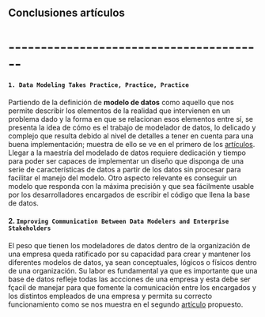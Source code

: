 ## Conclusiones artículos
# ----------------------------------------


#### `1. Data Modeling Takes Practice, Practice, Practice`

Partiendo de la definición de **modelo de datos** como aquello que nos permite describir los elementos de la realidad que intervienen en un problema dado y la forma en que se relacionan esos elementos entre sí, se presenta la idea de cómo es el trabajo de modelador de datos, lo delicado y complejo que resulta debido al nivel de detalles a tener en cuenta para una buena implementación; muestra de ello se ve en el primero de los [artículos](https://www.dbta.com/Columns/Database-Elaborations/Data-Modeling-Takes-Practice-Practice-Practice-119800.aspx). Llegar a la maestría del modelado de datos requiere dedicación y tiempo para poder ser capaces de implementar un diseño que disponga de una serie de características de datos a partir de los datos sin procesar para facilitar el manejo del modelo. Otro aspecto relevante es conseguir un modelo que responda con la máxima precisión y que sea fácilmente usable por los desarrolladores encargados de escribir el código que llena la base de datos.


#### 2. `Improving Communication Between Data Modelers and Enterprise Stakeholders`

El peso que tienen los modeladores de datos dentro de la organización de una empresa queda ratificado por su capacidad para crear y mantener los diferentes modelos de datos, ya sean conceptuales, lógicos o físicos dentro de una organización. Su labor es fundamental ya que es importante que una base de datos refleje todas las accciones de una empresa y esta debe ser fçacil de manejar para que fomente la comunicación entre los encargados y los distintos empleados de una empresa y permita su correcto funcionamiento como se nos muestra en el segundo [artículo](https://www.dbta.com/Editorial/Trends-and-Applications/Improving-Communication-Between-Data-Modelers-and-Enterprise-Stakeholders-118726.aspx) propuesto. 

